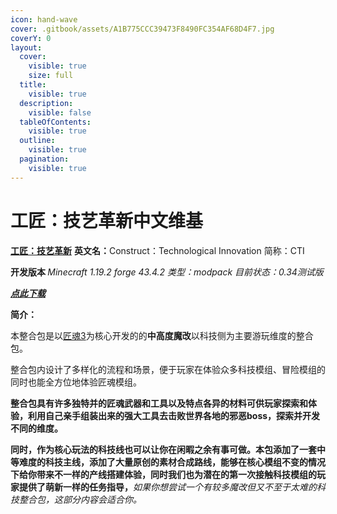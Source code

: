 ```yaml
---
icon: hand-wave
cover: .gitbook/assets/A1B775CCC39473F8490FC354AF68D4F7.jpg
coverY: 0
layout:
  cover:
    visible: true
    size: full
  title:
    visible: true
  description:
    visible: false
  tableOfContents:
    visible: true
  outline:
    visible: true
  pagination:
    visible: true
---
```


# 工匠：技艺革新中文维基

[**工匠：技艺革新**](https://www.mcmod.cn/modpack/989.html)   **英文名：**&#x43;onstruct：Technological Innovation  简称：CTI

**开发版本    &#x20;**&#x20;_Minecraft 1.19.2 forge 43.4.2     类型：modpack  目前状态：0.34测试版_

[_**点此下载**_](https://bbsmc.net/modpack/cti)

**简介：**

本整合包是以[匠魂3](https://www.mcmod.cn/class/3725.html)为核心开发的的**中高度魔改**以科技侧为主要游玩维度的整合包。

整合包内设计了多样化的流程和场景，便于玩家在体验众多科技模组、冒险模组的同时也能全方位地体验匠魂模组。

**整合包具有许多独特并的匠魂武器和工具以及特点各异的材料可供玩家探索和体验，利用自己亲手组装出来的强大工具去击败世界各地的邪恶boss，探索并开发不同的维度。**

**同时，作为核心玩法的科技线也可以让你在闲暇之余有事可做。本包添加了一套中等难度的科技主线，添加了大量原创的素材合成路线，能够在核心模组不变的情况下给你带来不一样的产线搭建体验，同时我们也为潜在的第一次接触科技模组的玩家提供了萌新一样的任务指导，**_如果你想尝试一个有较多魔改但又不至于太难的科技整合包，这部分内容会适合你。_

